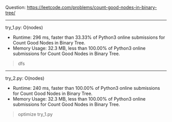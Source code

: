 Question: https://leetcode.com/problems/count-good-nodes-in-binary-tree/

---

try_1.py: O(nodes)
* Runtime: 296 ms, faster than 33.33% of Python3 online submissions for Count Good Nodes in Binary Tree.
* Memory Usage: 32.3 MB, less than 100.00% of Python3 online submissions for Count Good Nodes in Binary Tree.

> dfs

---

try_2.py: O(nodes)
* Runtime: 240 ms, faster than 100.00% of Python3 online submissions for Count Good Nodes in Binary Tree.
* Memory Usage: 32.3 MB, less than 100.00% of Python3 online submissions for Count Good Nodes in Binary Tree.

> optimize try_1.py
